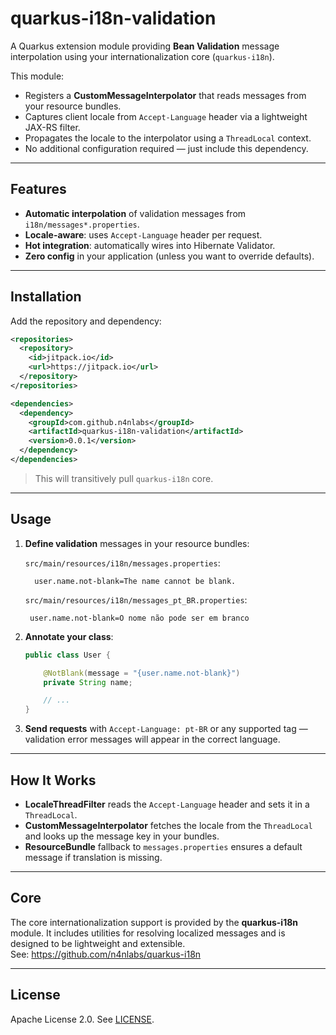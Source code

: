 # quarkus-i18n-validation

A Quarkus extension module providing **Bean Validation** message interpolation using your internationalization core (`quarkus-i18n`).

This module:
- Registers a **CustomMessageInterpolator** that reads messages from your resource bundles.
- Captures client locale from `Accept-Language` header via a lightweight JAX-RS filter.
- Propagates the locale to the interpolator using a `ThreadLocal` context.
- No additional configuration required — just include this dependency.

---

## Features

- **Automatic interpolation** of validation messages from `i18n/messages*.properties`.
- **Locale-aware**: uses `Accept-Language` header per request.
- **Hot integration**: automatically wires into Hibernate Validator.
- **Zero config** in your application (unless you want to override defaults).

---

## Installation

Add the repository and dependency:

```xml
<repositories>
  <repository>
    <id>jitpack.io</id>
    <url>https://jitpack.io</url>
  </repository>
</repositories>

<dependencies>
  <dependency>
    <groupId>com.github.n4nlabs</groupId>
    <artifactId>quarkus-i18n-validation</artifactId>
    <version>0.0.1</version>
  </dependency>
</dependencies>
```

> This will transitively pull `quarkus-i18n` core.

---

## Usage

1. **Define validation** messages in your resource bundles:

   `src/main/resources/i18n/messages.properties`:
   ```properties
     user.name.not-blank=The name cannot be blank.
    ```
   
    `src/main/resources/i18n/messages_pt_BR.properties`:
    ```properties
     user.name.not-blank=O nome não pode ser em branco
    ```
3. **Annotate your class**:
   ```java
   public class User {
   
       @NotBlank(message = "{user.name.not-blank}")
       private String name;
   
       // ...
   }
   ```
4. **Send requests** with `Accept-Language: pt-BR` or any supported tag — validation error messages will appear in the correct language.

---

## How It Works

- **LocaleThreadFilter** reads the `Accept-Language` header and sets it in a `ThreadLocal`.
- **CustomMessageInterpolator** fetches the locale from the `ThreadLocal` and looks up the message key in your bundles.
- **ResourceBundle** fallback to `messages.properties` ensures a default message if translation is missing.

---

## Core

The core internationalization support is provided by the **quarkus-i18n** module. It includes utilities for resolving localized messages and is designed to be lightweight and extensible.  
See: https://github.com/n4nlabs/quarkus-i18n

---

## License

Apache License 2.0. See [LICENSE](LICENSE).
